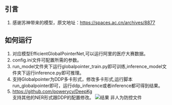 ## 引言
1. 感谢苏神带来的模型，原文地址：https://spaces.ac.cn/archives/8877
## 如何运行
1. 对应模型EfficientGlobalPointerNet,可以运行阿里的医疗大赛数据。
2. config.ini文件可配置所需的参数。
3. run_model文件夹下运行globalpointer_train.py即可训练,inference_model文件夹下运行inference.py即可推理。
4. 支持Globalpointer为DDP多卡形式，修改多卡形式,运行脚本run_globalpointer即可，运行ddp_inference或者inference都可得到结果。
5. https://github.com/powerycy/DeepKg<br>支持其他的NER形式跟DDP的配置修改。
![结果](./CMEE.jpg)
非人为防控文件
